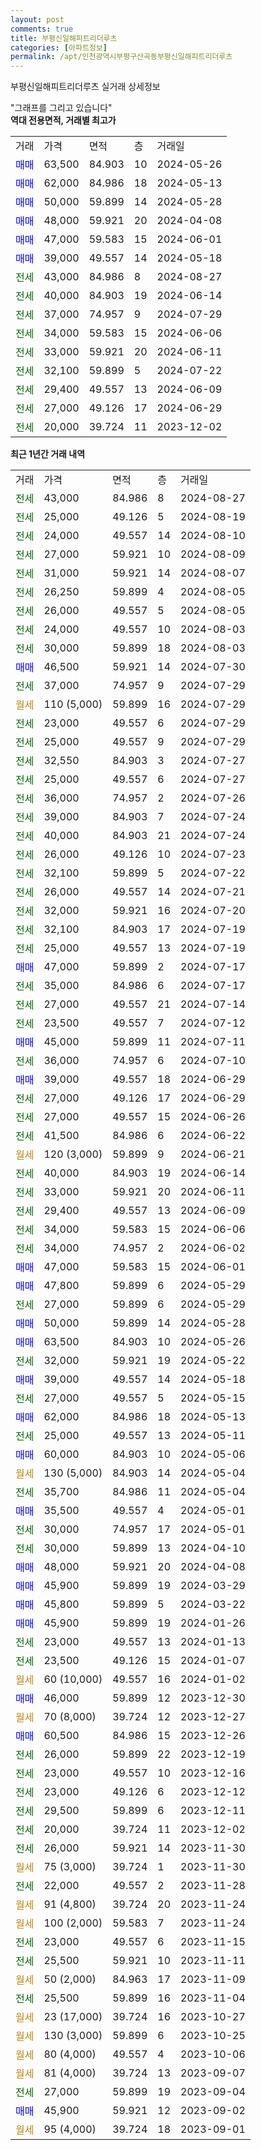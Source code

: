 ```yaml
---
layout: post
comments: true
title: 부평신일해피트리더루츠
categories: [아파트정보]
permalink: /apt/인천광역시부평구산곡동부평신일해피트리더루츠
---
```


부평신일해피트리더루츠 실거래 상세정보

<script type="text/javascript">
  google.charts.load('current', {'packages':['line', 'corechart']});
  google.charts.setOnLoadCallback(drawChart);

  function drawChart() {
    var data = new google.visualization.DataTable();
    data.addColumn('date', '거래일');
    data.addColumn('number', "매매");
    data.addColumn('number', "전세");
    data.addColumn('number', "전매");

    data.addRows([[new Date(Date.parse("2024-08-27")), null, 43000, null], [new Date(Date.parse("2024-08-19")), null, 25000, null], [new Date(Date.parse("2024-08-10")), null, 24000, null], [new Date(Date.parse("2024-08-09")), null, 27000, null], [new Date(Date.parse("2024-08-07")), null, 31000, null], [new Date(Date.parse("2024-08-05")), null, 26250, null], [new Date(Date.parse("2024-08-05")), null, 26000, null], [new Date(Date.parse("2024-08-03")), null, 24000, null], [new Date(Date.parse("2024-08-03")), null, 30000, null], [new Date(Date.parse("2024-07-30")), 46500, null, null], [new Date(Date.parse("2024-07-29")), null, 37000, null], [new Date(Date.parse("2024-07-29")), null, null, null], [new Date(Date.parse("2024-07-29")), null, 23000, null], [new Date(Date.parse("2024-07-29")), null, 25000, null], [new Date(Date.parse("2024-07-27")), null, 32550, null], [new Date(Date.parse("2024-07-27")), null, 25000, null], [new Date(Date.parse("2024-07-26")), null, 36000, null], [new Date(Date.parse("2024-07-24")), null, 39000, null], [new Date(Date.parse("2024-07-24")), null, 40000, null], [new Date(Date.parse("2024-07-23")), null, 26000, null], [new Date(Date.parse("2024-07-22")), null, 32100, null], [new Date(Date.parse("2024-07-21")), null, 26000, null], [new Date(Date.parse("2024-07-20")), null, 32000, null], [new Date(Date.parse("2024-07-19")), null, 32100, null], [new Date(Date.parse("2024-07-19")), null, 25000, null], [new Date(Date.parse("2024-07-17")), 47000, null, null], [new Date(Date.parse("2024-07-17")), null, 35000, null], [new Date(Date.parse("2024-07-14")), null, 27000, null], [new Date(Date.parse("2024-07-12")), null, 23500, null], [new Date(Date.parse("2024-07-11")), 45000, null, null], [new Date(Date.parse("2024-07-10")), null, 36000, null], [new Date(Date.parse("2024-06-29")), 39000, null, null], [new Date(Date.parse("2024-06-29")), null, 27000, null], [new Date(Date.parse("2024-06-26")), null, 27000, null], [new Date(Date.parse("2024-06-22")), null, 41500, null], [new Date(Date.parse("2024-06-21")), null, null, null], [new Date(Date.parse("2024-06-14")), null, 40000, null], [new Date(Date.parse("2024-06-11")), null, 33000, null], [new Date(Date.parse("2024-06-09")), null, 29400, null], [new Date(Date.parse("2024-06-06")), null, 34000, null], [new Date(Date.parse("2024-06-02")), null, 34000, null], [new Date(Date.parse("2024-06-01")), 47000, null, null], [new Date(Date.parse("2024-05-29")), 47800, null, null], [new Date(Date.parse("2024-05-29")), null, 27000, null], [new Date(Date.parse("2024-05-28")), 50000, null, null], [new Date(Date.parse("2024-05-26")), 63500, null, null], [new Date(Date.parse("2024-05-22")), null, 32000, null], [new Date(Date.parse("2024-05-18")), 39000, null, null], [new Date(Date.parse("2024-05-15")), null, 27000, null], [new Date(Date.parse("2024-05-13")), 62000, null, null], [new Date(Date.parse("2024-05-11")), null, 25000, null], [new Date(Date.parse("2024-05-06")), 60000, null, null], [new Date(Date.parse("2024-05-04")), null, null, null], [new Date(Date.parse("2024-05-04")), null, 35700, null], [new Date(Date.parse("2024-05-01")), 35500, null, null], [new Date(Date.parse("2024-05-01")), null, 30000, null], [new Date(Date.parse("2024-04-10")), null, 30000, null], [new Date(Date.parse("2024-04-08")), 48000, null, null], [new Date(Date.parse("2024-03-29")), 45900, null, null], [new Date(Date.parse("2024-03-22")), 45800, null, null], [new Date(Date.parse("2024-01-26")), 45900, null, null], [new Date(Date.parse("2024-01-13")), null, 23000, null], [new Date(Date.parse("2024-01-07")), null, 23500, null], [new Date(Date.parse("2024-01-02")), null, null, null], [new Date(Date.parse("2023-12-30")), 46000, null, null], [new Date(Date.parse("2023-12-27")), null, null, null], [new Date(Date.parse("2023-12-26")), 60500, null, null], [new Date(Date.parse("2023-12-19")), null, 26000, null], [new Date(Date.parse("2023-12-16")), null, 23000, null], [new Date(Date.parse("2023-12-12")), null, 23000, null], [new Date(Date.parse("2023-12-11")), null, 29500, null], [new Date(Date.parse("2023-12-02")), null, 20000, null], [new Date(Date.parse("2023-11-30")), null, 26000, null], [new Date(Date.parse("2023-11-30")), null, null, null], [new Date(Date.parse("2023-11-28")), null, 22000, null], [new Date(Date.parse("2023-11-24")), null, null, null], [new Date(Date.parse("2023-11-24")), null, null, null], [new Date(Date.parse("2023-11-15")), null, 23000, null], [new Date(Date.parse("2023-11-11")), null, 25500, null], [new Date(Date.parse("2023-11-09")), null, null, null], [new Date(Date.parse("2023-11-04")), null, 25500, null], [new Date(Date.parse("2023-10-27")), null, null, null], [new Date(Date.parse("2023-10-25")), null, null, null], [new Date(Date.parse("2023-10-06")), null, null, null], [new Date(Date.parse("2023-09-07")), null, null, null], [new Date(Date.parse("2023-09-04")), null, 27000, null], [new Date(Date.parse("2023-09-02")), 45900, null, null], [new Date(Date.parse("2023-09-01")), null, null, null]]);

    var options = {
      hAxis: {
        format: 'yyyy/MM/dd'
      },    
      lineWidth: 0,
      pointsVisible: true,    
      title: '최근 1년간 유형별 실거래가 분포',
      legend: { position: 'bottom' }
    };

    var formatter = new google.visualization.NumberFormat({pattern:'###,###'} );
    formatter.format(data, 1);
    formatter.format(data, 2);
    
    setTimeout(function() {
        var chart = new google.visualization.LineChart(document.getElementById('columnchart_material'));
        chart.draw(data, (options));
        document.getElementById('loading').style.display = 'none';
    }, 200);
  }
</script>


<div id="loading" style="z-index:20; display: block; margin-left: 0px">"그래프를 그리고 있습니다"</div>
<div id="columnchart_material" style="width: 95%; margin-left: 0px; display: block"></div>
<!-- contents start -->
<b>역대 전용면적, 거래별 최고가</b>
<table class="sortable">
    <tr>
      <td>거래</td>
      <td>가격</td>
      <td>면적</td>
      <td>층</td>
      <td>거래일</td>
    </tr>
        <tr>
          <td><a style="color: blue">매매</a></td>
          <td>63,500</td>
          <td>84.903</td>
          <td>10</td>
          <td>2024-05-26</td>
        </tr>            <tr>
          <td><a style="color: blue">매매</a></td>
          <td>62,000</td>
          <td>84.986</td>
          <td>18</td>
          <td>2024-05-13</td>
        </tr>            <tr>
          <td><a style="color: blue">매매</a></td>
          <td>50,000</td>
          <td>59.899</td>
          <td>14</td>
          <td>2024-05-28</td>
        </tr>            <tr>
          <td><a style="color: blue">매매</a></td>
          <td>48,000</td>
          <td>59.921</td>
          <td>20</td>
          <td>2024-04-08</td>
        </tr>            <tr>
          <td><a style="color: blue">매매</a></td>
          <td>47,000</td>
          <td>59.583</td>
          <td>15</td>
          <td>2024-06-01</td>
        </tr>            <tr>
          <td><a style="color: blue">매매</a></td>
          <td>39,000</td>
          <td>49.557</td>
          <td>14</td>
          <td>2024-05-18</td>
        </tr>        
        <tr>
              <td><a style="color: darkgreen">전세</a></td>
              <td>43,000</td>
              <td>84.986</td>
              <td>8</td>
              <td>2024-08-27</td>
            </tr>            <tr>
              <td><a style="color: darkgreen">전세</a></td>
              <td>40,000</td>
              <td>84.903</td>
              <td>19</td>
              <td>2024-06-14</td>
            </tr>            <tr>
              <td><a style="color: darkgreen">전세</a></td>
              <td>37,000</td>
              <td>74.957</td>
              <td>9</td>
              <td>2024-07-29</td>
            </tr>            <tr>
              <td><a style="color: darkgreen">전세</a></td>
              <td>34,000</td>
              <td>59.583</td>
              <td>15</td>
              <td>2024-06-06</td>
            </tr>            <tr>
              <td><a style="color: darkgreen">전세</a></td>
              <td>33,000</td>
              <td>59.921</td>
              <td>20</td>
              <td>2024-06-11</td>
            </tr>            <tr>
              <td><a style="color: darkgreen">전세</a></td>
              <td>32,100</td>
              <td>59.899</td>
              <td>5</td>
              <td>2024-07-22</td>
            </tr>            <tr>
              <td><a style="color: darkgreen">전세</a></td>
              <td>29,400</td>
              <td>49.557</td>
              <td>13</td>
              <td>2024-06-09</td>
            </tr>            <tr>
              <td><a style="color: darkgreen">전세</a></td>
              <td>27,000</td>
              <td>49.126</td>
              <td>17</td>
              <td>2024-06-29</td>
            </tr>            <tr>
              <td><a style="color: darkgreen">전세</a></td>
              <td>20,000</td>
              <td>39.724</td>
              <td>11</td>
              <td>2023-12-02</td>
            </tr>        
    
</table>

<b>최근 1년간 거래 내역</b>

<table class="sortable">
    <tr>
      <td>거래</td>
      <td>가격</td>
      <td>면적</td>
      <td>층</td>
      <td>거래일</td>
    </tr>
    <tr>
      <td><a style="color: darkgreen">전세</a></td>
      <td>43,000</td>
      <td>84.986</td>
      <td>8</td>
      <td>2024-08-27</td>
    </tr>          <tr>
      <td><a style="color: darkgreen">전세</a></td>
      <td>25,000</td>
      <td>49.126</td>
      <td>5</td>
      <td>2024-08-19</td>
    </tr>          <tr>
      <td><a style="color: darkgreen">전세</a></td>
      <td>24,000</td>
      <td>49.557</td>
      <td>14</td>
      <td>2024-08-10</td>
    </tr>          <tr>
      <td><a style="color: darkgreen">전세</a></td>
      <td>27,000</td>
      <td>59.921</td>
      <td>10</td>
      <td>2024-08-09</td>
    </tr>          <tr>
      <td><a style="color: darkgreen">전세</a></td>
      <td>31,000</td>
      <td>59.921</td>
      <td>14</td>
      <td>2024-08-07</td>
    </tr>          <tr>
      <td><a style="color: darkgreen">전세</a></td>
      <td>26,250</td>
      <td>59.899</td>
      <td>4</td>
      <td>2024-08-05</td>
    </tr>          <tr>
      <td><a style="color: darkgreen">전세</a></td>
      <td>26,000</td>
      <td>49.557</td>
      <td>5</td>
      <td>2024-08-05</td>
    </tr>          <tr>
      <td><a style="color: darkgreen">전세</a></td>
      <td>24,000</td>
      <td>49.557</td>
      <td>10</td>
      <td>2024-08-03</td>
    </tr>          <tr>
      <td><a style="color: darkgreen">전세</a></td>
      <td>30,000</td>
      <td>59.899</td>
      <td>18</td>
      <td>2024-08-03</td>
    </tr>          <tr>
      <td><a style="color: blue">매매</a></td>
      <td>46,500</td>
      <td>59.921</td>
      <td>14</td>
      <td>2024-07-30</td>
    </tr>          <tr>
      <td><a style="color: darkgreen">전세</a></td>
      <td>37,000</td>
      <td>74.957</td>
      <td>9</td>
      <td>2024-07-29</td>
    </tr>          <tr>
      <td><a style="color: darkgoldenrod">월세</a></td>
      <td>110 (5,000)</td>
      <td>59.899</td>
      <td>16</td>
      <td>2024-07-29</td>
    </tr>          <tr>
      <td><a style="color: darkgreen">전세</a></td>
      <td>23,000</td>
      <td>49.557</td>
      <td>6</td>
      <td>2024-07-29</td>
    </tr>          <tr>
      <td><a style="color: darkgreen">전세</a></td>
      <td>25,000</td>
      <td>49.557</td>
      <td>9</td>
      <td>2024-07-29</td>
    </tr>          <tr>
      <td><a style="color: darkgreen">전세</a></td>
      <td>32,550</td>
      <td>84.903</td>
      <td>3</td>
      <td>2024-07-27</td>
    </tr>          <tr>
      <td><a style="color: darkgreen">전세</a></td>
      <td>25,000</td>
      <td>49.557</td>
      <td>6</td>
      <td>2024-07-27</td>
    </tr>          <tr>
      <td><a style="color: darkgreen">전세</a></td>
      <td>36,000</td>
      <td>74.957</td>
      <td>2</td>
      <td>2024-07-26</td>
    </tr>          <tr>
      <td><a style="color: darkgreen">전세</a></td>
      <td>39,000</td>
      <td>84.903</td>
      <td>7</td>
      <td>2024-07-24</td>
    </tr>          <tr>
      <td><a style="color: darkgreen">전세</a></td>
      <td>40,000</td>
      <td>84.903</td>
      <td>21</td>
      <td>2024-07-24</td>
    </tr>          <tr>
      <td><a style="color: darkgreen">전세</a></td>
      <td>26,000</td>
      <td>49.126</td>
      <td>10</td>
      <td>2024-07-23</td>
    </tr>          <tr>
      <td><a style="color: darkgreen">전세</a></td>
      <td>32,100</td>
      <td>59.899</td>
      <td>5</td>
      <td>2024-07-22</td>
    </tr>          <tr>
      <td><a style="color: darkgreen">전세</a></td>
      <td>26,000</td>
      <td>49.557</td>
      <td>14</td>
      <td>2024-07-21</td>
    </tr>          <tr>
      <td><a style="color: darkgreen">전세</a></td>
      <td>32,000</td>
      <td>59.921</td>
      <td>16</td>
      <td>2024-07-20</td>
    </tr>          <tr>
      <td><a style="color: darkgreen">전세</a></td>
      <td>32,100</td>
      <td>84.903</td>
      <td>17</td>
      <td>2024-07-19</td>
    </tr>          <tr>
      <td><a style="color: darkgreen">전세</a></td>
      <td>25,000</td>
      <td>49.557</td>
      <td>13</td>
      <td>2024-07-19</td>
    </tr>          <tr>
      <td><a style="color: blue">매매</a></td>
      <td>47,000</td>
      <td>59.899</td>
      <td>2</td>
      <td>2024-07-17</td>
    </tr>          <tr>
      <td><a style="color: darkgreen">전세</a></td>
      <td>35,000</td>
      <td>84.986</td>
      <td>6</td>
      <td>2024-07-17</td>
    </tr>          <tr>
      <td><a style="color: darkgreen">전세</a></td>
      <td>27,000</td>
      <td>49.557</td>
      <td>21</td>
      <td>2024-07-14</td>
    </tr>          <tr>
      <td><a style="color: darkgreen">전세</a></td>
      <td>23,500</td>
      <td>49.557</td>
      <td>7</td>
      <td>2024-07-12</td>
    </tr>          <tr>
      <td><a style="color: blue">매매</a></td>
      <td>45,000</td>
      <td>59.899</td>
      <td>11</td>
      <td>2024-07-11</td>
    </tr>          <tr>
      <td><a style="color: darkgreen">전세</a></td>
      <td>36,000</td>
      <td>74.957</td>
      <td>6</td>
      <td>2024-07-10</td>
    </tr>          <tr>
      <td><a style="color: blue">매매</a></td>
      <td>39,000</td>
      <td>49.557</td>
      <td>18</td>
      <td>2024-06-29</td>
    </tr>          <tr>
      <td><a style="color: darkgreen">전세</a></td>
      <td>27,000</td>
      <td>49.126</td>
      <td>17</td>
      <td>2024-06-29</td>
    </tr>          <tr>
      <td><a style="color: darkgreen">전세</a></td>
      <td>27,000</td>
      <td>49.557</td>
      <td>15</td>
      <td>2024-06-26</td>
    </tr>          <tr>
      <td><a style="color: darkgreen">전세</a></td>
      <td>41,500</td>
      <td>84.986</td>
      <td>6</td>
      <td>2024-06-22</td>
    </tr>          <tr>
      <td><a style="color: darkgoldenrod">월세</a></td>
      <td>120 (3,000)</td>
      <td>59.899</td>
      <td>9</td>
      <td>2024-06-21</td>
    </tr>          <tr>
      <td><a style="color: darkgreen">전세</a></td>
      <td>40,000</td>
      <td>84.903</td>
      <td>19</td>
      <td>2024-06-14</td>
    </tr>          <tr>
      <td><a style="color: darkgreen">전세</a></td>
      <td>33,000</td>
      <td>59.921</td>
      <td>20</td>
      <td>2024-06-11</td>
    </tr>          <tr>
      <td><a style="color: darkgreen">전세</a></td>
      <td>29,400</td>
      <td>49.557</td>
      <td>13</td>
      <td>2024-06-09</td>
    </tr>          <tr>
      <td><a style="color: darkgreen">전세</a></td>
      <td>34,000</td>
      <td>59.583</td>
      <td>15</td>
      <td>2024-06-06</td>
    </tr>          <tr>
      <td><a style="color: darkgreen">전세</a></td>
      <td>34,000</td>
      <td>74.957</td>
      <td>2</td>
      <td>2024-06-02</td>
    </tr>          <tr>
      <td><a style="color: blue">매매</a></td>
      <td>47,000</td>
      <td>59.583</td>
      <td>15</td>
      <td>2024-06-01</td>
    </tr>          <tr>
      <td><a style="color: blue">매매</a></td>
      <td>47,800</td>
      <td>59.899</td>
      <td>6</td>
      <td>2024-05-29</td>
    </tr>          <tr>
      <td><a style="color: darkgreen">전세</a></td>
      <td>27,000</td>
      <td>59.899</td>
      <td>6</td>
      <td>2024-05-29</td>
    </tr>          <tr>
      <td><a style="color: blue">매매</a></td>
      <td>50,000</td>
      <td>59.899</td>
      <td>14</td>
      <td>2024-05-28</td>
    </tr>          <tr>
      <td><a style="color: blue">매매</a></td>
      <td>63,500</td>
      <td>84.903</td>
      <td>10</td>
      <td>2024-05-26</td>
    </tr>          <tr>
      <td><a style="color: darkgreen">전세</a></td>
      <td>32,000</td>
      <td>59.921</td>
      <td>19</td>
      <td>2024-05-22</td>
    </tr>          <tr>
      <td><a style="color: blue">매매</a></td>
      <td>39,000</td>
      <td>49.557</td>
      <td>14</td>
      <td>2024-05-18</td>
    </tr>          <tr>
      <td><a style="color: darkgreen">전세</a></td>
      <td>27,000</td>
      <td>49.557</td>
      <td>5</td>
      <td>2024-05-15</td>
    </tr>          <tr>
      <td><a style="color: blue">매매</a></td>
      <td>62,000</td>
      <td>84.986</td>
      <td>18</td>
      <td>2024-05-13</td>
    </tr>          <tr>
      <td><a style="color: darkgreen">전세</a></td>
      <td>25,000</td>
      <td>49.557</td>
      <td>13</td>
      <td>2024-05-11</td>
    </tr>          <tr>
      <td><a style="color: blue">매매</a></td>
      <td>60,000</td>
      <td>84.903</td>
      <td>10</td>
      <td>2024-05-06</td>
    </tr>          <tr>
      <td><a style="color: darkgoldenrod">월세</a></td>
      <td>130 (5,000)</td>
      <td>84.903</td>
      <td>14</td>
      <td>2024-05-04</td>
    </tr>          <tr>
      <td><a style="color: darkgreen">전세</a></td>
      <td>35,700</td>
      <td>84.986</td>
      <td>11</td>
      <td>2024-05-04</td>
    </tr>          <tr>
      <td><a style="color: blue">매매</a></td>
      <td>35,500</td>
      <td>49.557</td>
      <td>4</td>
      <td>2024-05-01</td>
    </tr>          <tr>
      <td><a style="color: darkgreen">전세</a></td>
      <td>30,000</td>
      <td>74.957</td>
      <td>17</td>
      <td>2024-05-01</td>
    </tr>          <tr>
      <td><a style="color: darkgreen">전세</a></td>
      <td>30,000</td>
      <td>59.899</td>
      <td>13</td>
      <td>2024-04-10</td>
    </tr>          <tr>
      <td><a style="color: blue">매매</a></td>
      <td>48,000</td>
      <td>59.921</td>
      <td>20</td>
      <td>2024-04-08</td>
    </tr>          <tr>
      <td><a style="color: blue">매매</a></td>
      <td>45,900</td>
      <td>59.899</td>
      <td>19</td>
      <td>2024-03-29</td>
    </tr>          <tr>
      <td><a style="color: blue">매매</a></td>
      <td>45,800</td>
      <td>59.899</td>
      <td>5</td>
      <td>2024-03-22</td>
    </tr>          <tr>
      <td><a style="color: blue">매매</a></td>
      <td>45,900</td>
      <td>59.899</td>
      <td>19</td>
      <td>2024-01-26</td>
    </tr>          <tr>
      <td><a style="color: darkgreen">전세</a></td>
      <td>23,000</td>
      <td>49.557</td>
      <td>13</td>
      <td>2024-01-13</td>
    </tr>          <tr>
      <td><a style="color: darkgreen">전세</a></td>
      <td>23,500</td>
      <td>49.126</td>
      <td>15</td>
      <td>2024-01-07</td>
    </tr>          <tr>
      <td><a style="color: darkgoldenrod">월세</a></td>
      <td>60 (10,000)</td>
      <td>49.557</td>
      <td>16</td>
      <td>2024-01-02</td>
    </tr>          <tr>
      <td><a style="color: blue">매매</a></td>
      <td>46,000</td>
      <td>59.899</td>
      <td>12</td>
      <td>2023-12-30</td>
    </tr>          <tr>
      <td><a style="color: darkgoldenrod">월세</a></td>
      <td>70 (8,000)</td>
      <td>39.724</td>
      <td>12</td>
      <td>2023-12-27</td>
    </tr>          <tr>
      <td><a style="color: blue">매매</a></td>
      <td>60,500</td>
      <td>84.986</td>
      <td>15</td>
      <td>2023-12-26</td>
    </tr>          <tr>
      <td><a style="color: darkgreen">전세</a></td>
      <td>26,000</td>
      <td>59.899</td>
      <td>22</td>
      <td>2023-12-19</td>
    </tr>          <tr>
      <td><a style="color: darkgreen">전세</a></td>
      <td>23,000</td>
      <td>49.557</td>
      <td>10</td>
      <td>2023-12-16</td>
    </tr>          <tr>
      <td><a style="color: darkgreen">전세</a></td>
      <td>23,000</td>
      <td>49.126</td>
      <td>6</td>
      <td>2023-12-12</td>
    </tr>          <tr>
      <td><a style="color: darkgreen">전세</a></td>
      <td>29,500</td>
      <td>59.899</td>
      <td>6</td>
      <td>2023-12-11</td>
    </tr>          <tr>
      <td><a style="color: darkgreen">전세</a></td>
      <td>20,000</td>
      <td>39.724</td>
      <td>11</td>
      <td>2023-12-02</td>
    </tr>          <tr>
      <td><a style="color: darkgreen">전세</a></td>
      <td>26,000</td>
      <td>59.921</td>
      <td>14</td>
      <td>2023-11-30</td>
    </tr>          <tr>
      <td><a style="color: darkgoldenrod">월세</a></td>
      <td>75 (3,000)</td>
      <td>39.724</td>
      <td>1</td>
      <td>2023-11-30</td>
    </tr>          <tr>
      <td><a style="color: darkgreen">전세</a></td>
      <td>22,000</td>
      <td>49.557</td>
      <td>2</td>
      <td>2023-11-28</td>
    </tr>          <tr>
      <td><a style="color: darkgoldenrod">월세</a></td>
      <td>91 (4,800)</td>
      <td>39.724</td>
      <td>20</td>
      <td>2023-11-24</td>
    </tr>          <tr>
      <td><a style="color: darkgoldenrod">월세</a></td>
      <td>100 (2,000)</td>
      <td>59.583</td>
      <td>7</td>
      <td>2023-11-24</td>
    </tr>          <tr>
      <td><a style="color: darkgreen">전세</a></td>
      <td>23,000</td>
      <td>49.557</td>
      <td>6</td>
      <td>2023-11-15</td>
    </tr>          <tr>
      <td><a style="color: darkgreen">전세</a></td>
      <td>25,500</td>
      <td>59.921</td>
      <td>10</td>
      <td>2023-11-11</td>
    </tr>          <tr>
      <td><a style="color: darkgoldenrod">월세</a></td>
      <td>50 (2,000)</td>
      <td>84.963</td>
      <td>17</td>
      <td>2023-11-09</td>
    </tr>          <tr>
      <td><a style="color: darkgreen">전세</a></td>
      <td>25,500</td>
      <td>59.899</td>
      <td>16</td>
      <td>2023-11-04</td>
    </tr>          <tr>
      <td><a style="color: darkgoldenrod">월세</a></td>
      <td>23 (17,000)</td>
      <td>39.724</td>
      <td>16</td>
      <td>2023-10-27</td>
    </tr>          <tr>
      <td><a style="color: darkgoldenrod">월세</a></td>
      <td>130 (3,000)</td>
      <td>59.899</td>
      <td>6</td>
      <td>2023-10-25</td>
    </tr>          <tr>
      <td><a style="color: darkgoldenrod">월세</a></td>
      <td>80 (4,000)</td>
      <td>49.557</td>
      <td>4</td>
      <td>2023-10-06</td>
    </tr>          <tr>
      <td><a style="color: darkgoldenrod">월세</a></td>
      <td>81 (4,000)</td>
      <td>39.724</td>
      <td>13</td>
      <td>2023-09-07</td>
    </tr>          <tr>
      <td><a style="color: darkgreen">전세</a></td>
      <td>27,000</td>
      <td>59.899</td>
      <td>19</td>
      <td>2023-09-04</td>
    </tr>          <tr>
      <td><a style="color: blue">매매</a></td>
      <td>45,900</td>
      <td>59.921</td>
      <td>12</td>
      <td>2023-09-02</td>
    </tr>          <tr>
      <td><a style="color: darkgoldenrod">월세</a></td>
      <td>95 (4,000)</td>
      <td>39.724</td>
      <td>18</td>
      <td>2023-09-01</td>
    </tr>      </table>
<!-- contents end -->    

